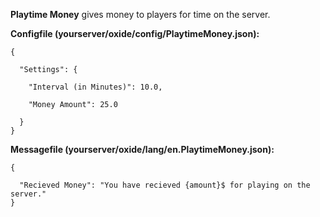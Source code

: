 **Playtime Money** gives money to players for time on the server.


**Configfile (yourserver/oxide/config/PlaytimeMoney.json):**

````
{

  "Settings": {

    "Interval (in Minutes)": 10.0,

    "Money Amount": 25.0

  }
}
````



**Messagefile (yourserver/oxide/lang/en.PlaytimeMoney.json):**

````
{

  "Recieved Money": "You have recieved {amount}$ for playing on the server."
}
````